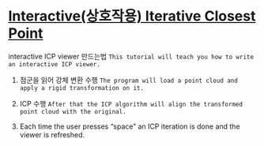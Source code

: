 # [Interactive(상호작용) Iterative Closest Point](http://pointclouds.org/documentation/tutorials/interactive_icp.php#interactive-icp)

> 

interactive ICP viewer 만드는법 `This tutorial will teach you how to write an interactive ICP viewer. `

1. 점군을 읽어 강체 변환 수행 `The program will load a point cloud and apply a rigid transformation on it. `

2. ICP 수행 `After that the ICP algorithm will align the transformed point cloud with the original.`

3. Each time the user presses “space” an ICP iteration is done and the viewer is refreshed.

